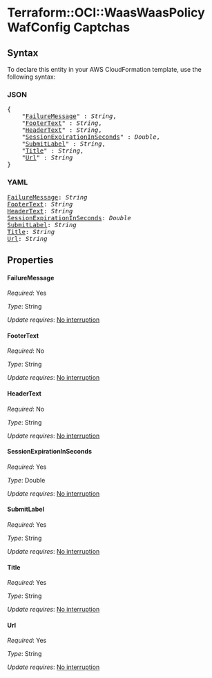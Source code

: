 # Terraform::OCI::WaasWaasPolicy WafConfig Captchas

## Syntax

To declare this entity in your AWS CloudFormation template, use the following syntax:

### JSON

<pre>
{
    "<a href="#failuremessage" title="FailureMessage">FailureMessage</a>" : <i>String</i>,
    "<a href="#footertext" title="FooterText">FooterText</a>" : <i>String</i>,
    "<a href="#headertext" title="HeaderText">HeaderText</a>" : <i>String</i>,
    "<a href="#sessionexpirationinseconds" title="SessionExpirationInSeconds">SessionExpirationInSeconds</a>" : <i>Double</i>,
    "<a href="#submitlabel" title="SubmitLabel">SubmitLabel</a>" : <i>String</i>,
    "<a href="#title" title="Title">Title</a>" : <i>String</i>,
    "<a href="#url" title="Url">Url</a>" : <i>String</i>
}
</pre>

### YAML

<pre>
<a href="#failuremessage" title="FailureMessage">FailureMessage</a>: <i>String</i>
<a href="#footertext" title="FooterText">FooterText</a>: <i>String</i>
<a href="#headertext" title="HeaderText">HeaderText</a>: <i>String</i>
<a href="#sessionexpirationinseconds" title="SessionExpirationInSeconds">SessionExpirationInSeconds</a>: <i>Double</i>
<a href="#submitlabel" title="SubmitLabel">SubmitLabel</a>: <i>String</i>
<a href="#title" title="Title">Title</a>: <i>String</i>
<a href="#url" title="Url">Url</a>: <i>String</i>
</pre>

## Properties

#### FailureMessage

_Required_: Yes

_Type_: String

_Update requires_: [No interruption](https://docs.aws.amazon.com/AWSCloudFormation/latest/UserGuide/using-cfn-updating-stacks-update-behaviors.html#update-no-interrupt)

#### FooterText

_Required_: No

_Type_: String

_Update requires_: [No interruption](https://docs.aws.amazon.com/AWSCloudFormation/latest/UserGuide/using-cfn-updating-stacks-update-behaviors.html#update-no-interrupt)

#### HeaderText

_Required_: No

_Type_: String

_Update requires_: [No interruption](https://docs.aws.amazon.com/AWSCloudFormation/latest/UserGuide/using-cfn-updating-stacks-update-behaviors.html#update-no-interrupt)

#### SessionExpirationInSeconds

_Required_: Yes

_Type_: Double

_Update requires_: [No interruption](https://docs.aws.amazon.com/AWSCloudFormation/latest/UserGuide/using-cfn-updating-stacks-update-behaviors.html#update-no-interrupt)

#### SubmitLabel

_Required_: Yes

_Type_: String

_Update requires_: [No interruption](https://docs.aws.amazon.com/AWSCloudFormation/latest/UserGuide/using-cfn-updating-stacks-update-behaviors.html#update-no-interrupt)

#### Title

_Required_: Yes

_Type_: String

_Update requires_: [No interruption](https://docs.aws.amazon.com/AWSCloudFormation/latest/UserGuide/using-cfn-updating-stacks-update-behaviors.html#update-no-interrupt)

#### Url

_Required_: Yes

_Type_: String

_Update requires_: [No interruption](https://docs.aws.amazon.com/AWSCloudFormation/latest/UserGuide/using-cfn-updating-stacks-update-behaviors.html#update-no-interrupt)

